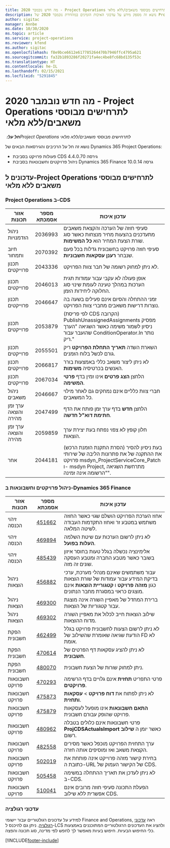 ```yaml
---
title: מה חדש נובמבר 2020 - Project Operations לתרחישים מבוססי משאבים/ללא מלאי
description: נושא זה מספק מידע על עדכוני האיכות הזמינים במהדורת נובמבר 2020 של Project Operations לתרחישים מבוססי משאבים/לא מלאי.
author: sigitac
manager: Annbe
ms.date: 10/30/2020
ms.topic: article
ms.service: project-operations
ms.reviewer: kfend
ms.author: sigitac
ms.openlocfilehash: f8e9bce6612e617785264470b7946ffc4795a621
ms.sourcegitcommit: fa32b1893286f20271fa4ec4be8fc68bd135f53c
ms.translationtype: HT
ms.contentlocale: he-IL
ms.lasthandoff: 02/15/2021
ms.locfileid: "5291845"
---
```

# <a name="whats-new-november-2020---project-operations-for-resourcenon-stocked-based-scenarios"></a>מה חדש נובמבר 2020 - Project Operations לתרחישים מבוססי משאבים/ללא מלאי

_**חל על:** ‏Project Operations לתרחישים מבוססי משאבים/ללא מלאי_

נושא זה חל על הרכיבים והגירסאות הבאים של Dynamics 365 Project Operations:

- פעולות פרויקט בסביבת CDS גירסה 4.4.0.70
- ניהול פרויקטים וחשבונאות בסביבת Dynamics 365 Finance גרסה 10.0.14

## <a name="updates-to-project-operations-for-resource-non-stocked-based-scenarios"></a>עדכונים ל-Project Operations לתרחישים מבוססי משאבים ללא מלאי

### <a name="project-operations-on-cds"></a>Project Operations ב-CDS

| אזור תכונות                 | מספר אסמכתא | עדכון איכות                                                                                                                                                                    |
|------------------------------|------------------|-----------------------------------------------------------------------------------------------------------------------------------------------------------------------------------|
|   ניהול הזדמנויות       | 2036993          | סעיפי חוזה של הערכה והקצאת משאבים מתעדכנים בהצעות מחיר מנצחות כאשר סוג שורת הצעת המחיר הוא **כל המשימות**.                                                 |
| חיוב ותמחור          | 2070392          | סעיפי חוזה פרויקט בחשבונית גדלות בכל פעם שנבחר **רענן עסקאות חשבוניות**.                                                                         |
| תכנון פרוייקטים             | 2043336          | לא ניתן למחוק רשומה של חבר צוות הפרויקט.                                                                                                                                  |
| תכנון פרוייקטים             | 2046013          | אופן פעולה לא עקבי עבור עמודות תגית הערכות במהלך טעינה לעומת שינוי סוג החלוקה ליחידות הזמן.                                                                                   |
| תכנון פרוייקטים             | 2046647          | זמני ההתחלה והסיום אינם פעילים בשעה בה נוצרות דרישות משאבים מחברי צוות הפרויקט.                                                                      |
| תכנון פרוייקטים             | 2053879          | (לפי פריסת CDS הקרובה) PublishUnassignedAssignments מפסיק ניסיון לשמור משימה כאשר השגיאה "הערך שהועבר עבור ConditionOperator.In נותר ריק."                       |
| תכנון פרוייקטים             | 2055501          | השארת השדה **תאריך התחלת הפרויקט** ריק גורם לכשל בלוח הזמנים.                                                                                                      |
| תכנון פרוייקטים             | 2066817          | לא ניתן ליצור משאב כללי באמצעות בורר האנשים בכרטיסיה **משימות**.                                                                                                   |
| תכנון פרוייקטים             | 2067034          | הלחצן **הצג פרטים** אינו זמין בדף **פרטי המשימה**.                                                                                                       |
| ניהול משאבים          | 2046667          | חברי צוות כלליים אינם נמחקים גם לאחר מילוי כל המשאבים.                                                                                                    |
| ערך זמן והוצאה מהירה | 2047499          | הלחצן **חדש** בדף ערך זמן פותח את הדף **חתימת דוא"ל חדשה**.                                                                                               |
| ערך זמן והוצאה מהירה | 2059859          | חלון קופץ לא צפוי נפתח בעת יצירת ערך הוצאות.                                                                                                                         |
| אחר                        | 2044181          | (הסרת התקנת הזמנת הרכש) בעת ניסיון להסיר את ההתקנה של את פתרונות הליבה של שירותי פרויקט msdyn_ProjectServiceCore_Patch ו- msdyn Project, מתרחשת השגיאה "הרשומה אינה זמינה".  |

### <a name="project-management-and-accounting-in-dynamics-365-finance"></a>ניהול פרויקטים וחשבונאות ב-Dynamics 365 Finance

| אזור תכונות        | מספר אסמכתא | עדכון איכות                                                                                                                                                            |
|---------------------|------------------|---------------------------------------------------------------------------------------------------------------------------------------------------------------------------|
| זיהוי הכנסה | [451662](https://fix.lcs.dynamics.com/Issue/Details/?bugId=451662)           | אחוז הערכת הפרויקט הושלם שגוי כאשר החוזה משתמש במטבע זר ואחוז התקדמות העבודה לשיטה המלאה.                     |
| זיהוי הכנסה | [469894](https://fix.lcs.dynamics.com/Issue/Details/?bugId=469894)           | לא ניתן לרשום הערכות עם שיטת השלמה **העלות בפועל**.                                                                                                    |
| זיהוי הכנסה | [485439](https://fix.lcs.dynamics.com/Issue/Details/?bugId=485439)           | אלימינציה נכשלה בגלל טעות בחוסר איזון בשובר כאשר מטבע החברה ומטבע העסקה שונים זה מזה.                                              |
| ניהול הוצאות  | [456882](https://fix.lcs.dynamics.com/Issue/Details/?bugId=456822)           | עבור משתמשים שאינם מנהלי מערכת, ערכי בדיקת המידע עבור עמודות של שורת הוצאות כגון **מזהה פרויקט** ו **קטגוריית הוצאות** אינם מוצגים כראוי במסגרת מחבר הנתונים. |
| ניהול הוצאות  | [469300](https://fix.lcs.dynamics.com/Issue/Details/?bugId=469300)           | ברירת המחדל של מאפיין השורה אינה מוצגת עבור קטגוריות של הוצאות.                                                                                                         |
| ניהול הוצאות  | [469302](https://fix.lcs.dynamics.com/Issue/Details/?bugId=469302)           | שילוב הוצאות חייב לכלול את מאפיין השורה מדוח ההוצאות.                                                                                             |
| הפקת חשבונית           | [462499](https://fix.lcs.dynamics.com/Issue/Details/?bugId=462499)           | לא ניתן לרשום הצעות לחשבונית פרויקט בגלל הודעת שגיאה שאומרת שהשילוב של FD לא אומת.                                                    |
| הפקת חשבונית           | [470614](https://fix.lcs.dynamics.com/Issue/Details/?bugId=470614)           | לא ניתן להציג עסקאות דף הפרטים  של **חשבונית**.                                                                                                              |
| הפקת חשבונית           | [480070](https://fix.lcs.dynamics.com/Issue/Details/?bugId=480070)           | ניתן למחוק שורות של הצעת חשבונית.                                                                                                                                  |
| חשבונאות פרויקט  | [470293](https://fix.lcs.dynamics.com/Issue/Details/?bugId=470293)           | פרטי התפריט **תחזית** אינם גלויים בדף הרשימה **פרויקטים**.                                                                                                   |
| חשבונאות פרויקט  | [475873](https://fix.lcs.dynamics.com/Issue/Details/?bugId=475873)           | לא ניתן לפתוח את **דוח פרויקט**   > **עסקאות ותחזית**.                                                                                                       |
| חשבונאות פרויקט  | [475879](https://fix.lcs.dynamics.com/Issue/Details/?bugId=475879)           | **התאם חשבונאות** אינו מופעל לעסקאות פרויקט שהופק עבורם חשבונית.                                                                                                  |
| חשבונאות פרויקט  | [480962](https://fix.lcs.dynamics.com/Issue/Details/?bugId=480962)           | פרטי חשבונאות אינם כלולים בטבלה **ProjCDSActualsImport** כאשר יומן ה **שילוב** רשום.                                                  |
| חשבונאות פרויקט  | [482558](https://fix.lcs.dynamics.com/Issue/Details/?bugId=482558)           | ערך התחזית הפרויקט מוכפל כאשר מסירים הקצאת משאב ואז ומוסיפים אותה חזרה.                                                                            |
| חשבונאות פרויקט  | [502019](https://fix.lcs.dynamics.com/Issue/Details/?bugId=502019)           | בחירת קישור מזהה פרוייקט אינה פותחת את כתובת ה-URL של הקישור העמוק של CDS.                                                                                                         |
| חשבונאות פרויקט  | [505458](https://fix.lcs.dynamics.com/Issue/Details/?bugId=505458)           | לא ניתן לעדכן את תאריך ההתחלה במשימה ב-CDS.                                                                                                                           |
| חשבונאות פרויקט  | [510041](https://fix.lcs.dynamics.com/Issue/Details/?bugId=510041)           | הפעלת התכונה סעיפי חוזה מרובים אינם אפשרית ללא שילוב CDS.                                                                                   |

### <a name="regulatory-updates"></a>עדכוני רגולציה
למידע על עדכונים רגולטוריים עבור יישומי Finance and Operations, ראה [עדכוני רגולציה](https://docs.microsoft.com/dynamics365/finance/localizations/regulatory-updates). ניתן גם להיכנס ל-LCS ולהציג את העדכונים הרגולטוריים המתוכננים באמצעות כלי החיפוש הבעיות. חיפוש בעיות מאפשר לך לחפש לפי מדינה, סוג תכונה והפצה.


[!INCLUDE[footer-include](../includes/footer-banner.md)]
